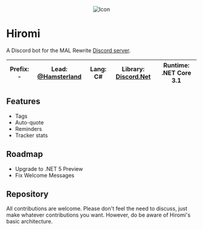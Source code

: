 ﻿<p align="center">
  <img src="https://i.imgur.com/mEaRNpV.png" alt="Icon">
</p>

# Hiromi
A Discord bot for the MAL Rewrite [Discord server](https://myanimelist.net/clubs.php?cid=6498).

|**Prefix**: -|**Lead:** [@Hamsterland](https://github.com/Hamsterland)|**Lang:** C#|**Library:** [Discord.Net](https://github.com/discord-net/Discord.Net)|**Runtime**: .NET Core 3.1
|---|---|---|---|---|
## Features
* Tags
* Auto-quote 
* Reminders
* Tracker stats

## Roadmap
* Upgrade to .NET 5 Preview
* Fix Welcome Messages

## Repository
All contributions are welcome. Please don't feel the need to discuss, just make whatever contributions you want. However, do be aware of Hiromi's basic architecture.
